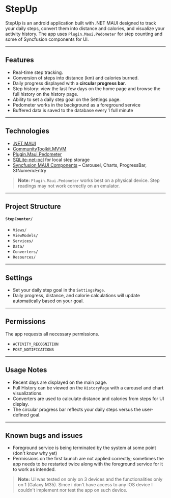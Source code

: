 # StepUp

StepUp is an android application built with .NET MAUI designed to track your daily steps, convert them into distance and calories, and visualize your activity history. The app uses `Plugin.Maui.Pedometer` for step counting and some of Syncfusion components for UI.

---

## Features

-   Real-time step tracking.
-   Conversion of steps into distance (km) and calories burned.
-   Daily progress displayed with a **circular progress bar**.
-   Step history: view the last few days on the home page and browse the full history on the history page.
-   Ability to set a daily step goal on the Settings page.
-   Pedometer works in the background as a foreground service
-   Buffered data is saved to the database every 1 full minute

---

## Technologies

-   [.NET MAUI](https://learn.microsoft.com/dotnet/maui/)
-   [CommunityToolkit.MVVM](https://learn.microsoft.com/dotnet/communitytoolkit/mvvm/)
-   [Plugin.Maui.Pedometer](https://github.com/jfversluis/Plugin.Maui.Pedometer)
-   [SQLite-net-pcl](https://github.com/praeclarum/sqlite-net) for local step storage
-   [Syncfusion MAUI Components](https://github.com/syncfusion/maui-toolkit) – Carousel, Charts, ProgressBar, SfNumericEntry

> **Note:** `Plugin.Maui.Pedometer` works best on a physical device. Step readings may not work correctly on an emulator.

---
## Project Structure

#### `StepCounter/`
- `Views/`
- `ViewModels/`
- `Services/`
- `Data/`
- `Converters/`
- `Resources/`

---

## Settings

-   Set your daily step goal in the `SettingsPage`.
-   Daily progress, distance, and calorie calculations will update automatically based on your goal.

---

## Permissions

The app requests all necessary permissions.

-   `ACTIVITY_RECOGNITION`
-   `POST_NOTIFICATIONS`

---

## Usage Notes

-   Recent days are displayed on the main page.
-   Full History can be viewed on the `HistoryPage` with a carousel and chart visualizations.
-   Converters are used to calculate distance and calories from steps for UI display.
-   The circular progress bar reflects your daily steps versus the user-defined goal.

---

## Known bugs and issues

-   Foreground service is being terminated by the system at some point (don't know why yet)
-  Permissions on the first launch are not applied correctly; sometimes the app needs to be restarted twice along with the foreground service for it to work as intended.

> **Note:** UI was tested on only on 3 devices and the functionalities only on 1 (Galaxy M35). Since i don't have access to any IOS device I couldn't implement nor test the app on such device.
